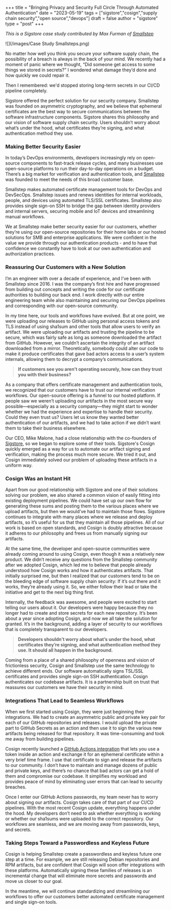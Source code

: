 +++
title = "Bringing Privacy and Security Full Circle Through Automated Authentication"
date = "2023-05-19"
tags = ["sigstore","cosign","supply chain security","open source","devops"]
draft = false
author = "sigstore"
type = "post"
+++

_This is a Sigstore case study contributed by Max Furman of [Smallstep](https://smallstep.com/)_

![](/images/Case Study Smallsteps.png)

No matter how well you think you secure your software supply chain, the possibility of a breach is always in the back of your mind. We recently had a moment of panic where we thought, “Did someone get access to some things we stored in secrets?” I wondered what damage they’d done and how quickly we could repair it. 

Then I remembered: we'd stopped storing long-term secrets in our CI/CD pipeline completely.

Sigstore offered the perfect solution for our security company. Smallstep was founded on asymmetric cryptography, and we believe that ephemeral certificates are the best way to secure communications between the software infrastructure components. Sigstore shares this philosophy and our vision of software supply chain security. Users shouldn’t worry about what’s under the hood, what certificates they’re signing, and what authentication method they use.

### Making Better Security Easier

In today’s DevOps environments, developers increasingly rely on open-source components to fast-track release cycles, and many businesses use open-source platforms to run their day-to-day operations on a budget. There’s a big market for verification and authentication tools, and [Smallstep](https://smallstep.com/) was founded to meet the needs of this broad customer base. 

Smallstep makes automated certificate management tools for DevOps and DevSecOps. Smallstep issues and renews identities for internal workloads, people, and devices using automated TLS/SSL certificates. Smallstep also provides single sign-on SSH to bridge the gap between identity providers and internal servers, securing mobile and IoT devices and streamlining manual workflows.

We at Smallstep make better security easier for our customers, whether they’re using our open-source repositories for their home labs or our hosted solutions for SMB and enterprise applications. We were confident in the value we provide through our authentication products - and to have that confidence we constantly have to look at our own authentication and authorization practices.

### Reassuring Our Customers with a New Solution

I’m an engineer with over a decade of experience, and I’ve been with Smallstep since 2016. I was the company’s first hire and have progressed from building out concepts and writing the code for our certificate authorities to building our back end. I work directly with our entire engineering team while also maintaining and securing our DevOps pipelines and corresponding with our open-source community.

In my time here, our tools and workflows have evolved. But at one point, we were uploading our releases to GitHub using personal access tokens and TLS instead of using sha1sum and other tools that allow users to verify an artifact. We were uploading our artifacts and trusting the pipeline to be secure, which was fairly safe as long as someone downloaded the artifact from GitHub. However, we couldn’t ascertain the integrity of an artifact downloaded from a mirror. Theoretically, somebody could alter our code to make it produce certificates that gave bad actors access to a user’s system internals, allowing them to decrypt a company’s communications.

> **If customers see you aren’t operating securely, how can they trust you with their business?**

As a company that offers certificate management and authentication tools, we recognized that our customers have to trust our internal verification workflows. Our open-source offering is a funnel to our hosted platform. If people saw we weren’t uploading our artifacts in the most secure way possible—especially as a security company—they might start to wonder whether we had the experience and expertise to handle their security. Could they even trust us? Users let us know they wanted better authentication of our artifacts, and we had to take action if we didn’t want them to take their business elsewhere. 

Our CEO, Mike Malone, had a close relationship with the co-founders of [Sigstore](https://www.sigstore.dev/), so we began to explore some of their tools. Sigstore's Cosign quickly emerged as a way for us to automate our artifact signing and verification, making the process much more secure. We tried it out, and Cosign immediately solved our problem of uploading these artifacts in a uniform way. 

### Cosign Was an Instant Hit

Apart from our good relationship with Sigstore and one of their solutions solving our problem, we also shared a common vision of easily fitting into existing deployment pipelines. We could have set up our own flow for generating these sums and posting them to the various places where we upload artifacts, but then we would’ve had to maintain those flows. Sigstore continues to integrate with many places where we release and deploy artifacts, so it’s useful for us that they maintain all those pipelines. All of our work is based on open standards, and Cosign is doubly attractive because it adheres to our philosophy and frees us from manually signing our artifacts. 

At the same time, the developer and open-source communities were already coming around to using Cosign, even though it was a relatively new product. We didn’t receive any questions from the Smallstep community after we adopted Cosign, which led me to believe that people already understood how Cosign works and how it authenticates artifacts. That initially surprised me, but then I realized that our customers tend to be on the bleeding edge of software supply chain security: If it’s out there and it works, they’re already using it. So, we either follow their lead or take the initiative and get to the next big thing first.

Internally, the feedback was awesome, and people were excited to start telling our users about it. Our developers were happy because they no longer had to create and store secrets for each new repository. It’s been about a year since adopting Cosign, and now we all take the solution for granted. It’s in the background, adding a layer of security to our workflows that is completely transparent to our developers.

> **Developers shouldn’t worry about what’s under the hood, what certificates they’re signing, and what authentication method they use. It should all happen in the background.**

Coming from a place of a shared philosophy of openness and vision of frictionless security, Cosign and Smallstep use the same technology to achieve different ends. Our software automatically signs TSL/SSL certificates and provides single sign-on SSH authentication. Cosign authenticates our codebase artifacts. It is a partnership built on trust that reassures our customers we have their security in mind.

### Integrations That Lead to Seamless Workflows

When we first started using Cosign, they were just beginning their integrations. We had to create an asymmetric public and private key pair for each of our GitHub repositories and releases. I would upload the private part to GitHub Secrets as an action and then use it to sign the various new artifacts being released for that repository. It was time-consuming and took me away from building pipelines.

Cosign recently launched a [GitHub Actions integration](https://github.com/marketplace/actions/cosign-installer) that lets you use a token inside an action and exchange it for an ephemeral certificate within a very brief time frame. I use that certificate to sign and release the artifacts to our community. I don’t have to maintain and manage dozens of public and private keys, and there’s no chance that bad actors can get a hold of them and compromise our codebase. It simplifies my workload and provides peace of mind by eliminating user errors that can lead to security breaches.

Once I enter our GitHub Actions passwords, my team never has to worry about signing our artifacts. Cosign takes care of that part of our CI/CD pipelines. With the most recent Cosign update, everything happens under the hood. My developers don’t need to ask whether everything is working or whether our sha1sums were uploaded to the correct repository. Our workflows are seamless, and we are moving away from passwords, keys, and secrets. 

### Taking Steps Toward a Passwordless and Keyless Future

Cosign is helping Smallstep create a passwordless and keyless future one step at a time. For example, we are still releasing Debian repositories and RPM artifacts, but are confident that Cosign will soon offer integrations with these platforms. Automatically signing these families of releases is an incremental change that will eliminate more secrets and passwords and move us closer to our goal. 

In the meantime, we will continue standardizing and streamlining our workflows to offer our customers better automated certificate management and single sign-on tools.
